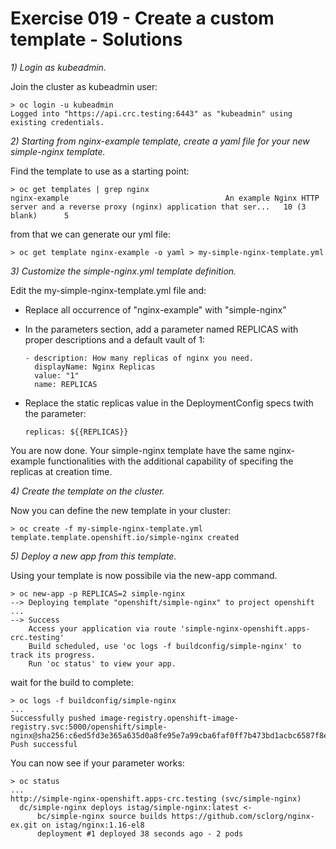 # Exercise 019 - Create a custom template - Solutions

_1) Login as kubeadmin._

Join the cluster as kubeadmin user:

```
> oc login -u kubeadmin
Logged into "https://api.crc.testing:6443" as "kubeadmin" using existing credentials.
```

_2) Starting from nginx-example template, create a yaml file for your new
   simple-nginx template._

Find the template to use as a starting point:

```
> oc get templates | grep nginx
nginx-example                                   An example Nginx HTTP server and a reverse proxy (nginx) application that ser...   10 (3 blank)      5
```

from that we can generate our yml file:

```
> oc get template nginx-example -o yaml > my-simple-nginx-template.yml
```

_3) Customize the simple-nginx.yml template definition._

Edit the my-simple-nginx-template.yml file and:

- Replace all occurrence of "nginx-example" with "simple-nginx"
- In the parameters section, add a parameter named REPLICAS with proper
  descriptions and a default vault of 1:

  ```
  - description: How many replicas of nginx you need.
    displayName: Nginx Replicas
	value: "1"
	name: REPLICAS
  ```

- Replace the static replicas value in the DeploymentConfig specs twith the
  parameter:

  ```
  replicas: ${{REPLICAS}}
  ```

You are now done. Your simple-nginx template have the same nginx-example
functionalities with the additional capability of specifing the replicas at
creation time.

_4) Create the template on the cluster._

Now you can define the new template in your cluster:

```
> oc create -f my-simple-nginx-template.yml
template.template.openshift.io/simple-nginx created
```

_5) Deploy a new app from this template._

Using your template is now possibile via the new-app command.

```
> oc new-app -p REPLICAS=2 simple-nginx
--> Deploying template "openshift/simple-nginx" to project openshift
...
--> Success
    Access your application via route 'simple-nginx-openshift.apps-crc.testing'
    Build scheduled, use 'oc logs -f buildconfig/simple-nginx' to track its progress.
    Run 'oc status' to view your app.
```

wait for the build to complete:

```
> oc logs -f buildconfig/simple-nginx
...
Successfully pushed image-registry.openshift-image-registry.svc:5000/openshift/simple-nginx@sha256:c6ed5fd3e365a635d0a8fe95e7a99cba6faf0ff7b473bd1acbc6587f8e07e0b3
Push successful
```

You can now see if your parameter works:

```
> oc status
...
http://simple-nginx-openshift.apps-crc.testing (svc/simple-nginx)
  dc/simple-nginx deploys istag/simple-nginx:latest <-
      bc/simple-nginx source builds https://github.com/sclorg/nginx-ex.git on istag/nginx:1.16-el8
	  deployment #1 deployed 38 seconds ago - 2 pods
```
